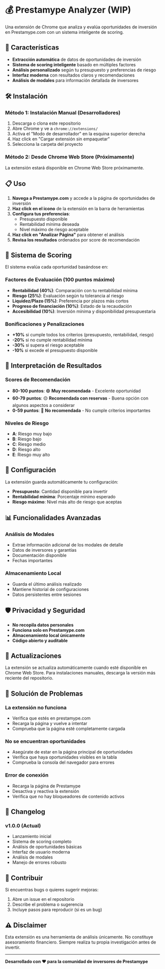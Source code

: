 # 💰 Prestamype Analyzer (WIP)

Una extensión de Chrome que analiza y evalúa oportunidades de inversión en Prestamype.com con un sistema inteligente de scoring.

## 🚀 Características

- **Extracción automática** de datos de oportunidades de inversión
- **Sistema de scoring inteligente** basado en múltiples factores
- **Análisis personalizado** según tu presupuesto y preferencias de riesgo
- **Interfaz moderna** con resultados claros y recomendaciones
- **Análisis de modales** para información detallada de inversores

## 🛠️ Instalación

### Método 1: Instalación Manual (Desarrolladores)

1. Descarga o clona este repositorio
2. Abre Chrome y ve a `chrome://extensions/`
3. Activa el "Modo de desarrollador" en la esquina superior derecha
4. Haz click en "Cargar extensión sin empaquetar"
5. Selecciona la carpeta del proyecto

### Método 2: Desde Chrome Web Store (Próximamente)
La extensión estará disponible en Chrome Web Store próximamente.

## 📋 Uso

1. **Navega a Prestamype.com** y accede a la página de oportunidades de inversión
2. **Haz click en el icono** de la extensión en la barra de herramientas
3. **Configura tus preferencias**:
   - Presupuesto disponible
   - Rentabilidad mínima deseada
   - Nivel máximo de riesgo aceptable
4. **Haz click en "Analizar Página"** para obtener el análisis
5. **Revisa los resultados** ordenados por score de recomendación

## 🧮 Sistema de Scoring

El sistema evalúa cada oportunidad basándose en:

### Factores de Evaluación (100 puntos máximo)

- **Rentabilidad (40%)**: Comparación con tu rentabilidad mínima
- **Riesgo (25%)**: Evaluación según tu tolerancia al riesgo
- **Liquidez/Plazo (15%)**: Preferencia por plazos más cortos
- **Progreso de financiación (10%)**: Estado de la recaudación
- **Accesibilidad (10%)**: Inversión mínima y disponibilidad presupuestaria

### Bonificaciones y Penalizaciones

- **+10%** si cumple todos los criterios (presupuesto, rentabilidad, riesgo)
- **-20%** si no cumple rentabilidad mínima
- **-30%** si supera el riesgo aceptable
- **-10%** si excede el presupuesto disponible

## 🎯 Interpretación de Resultados

### Scores de Recomendación

- **80-100 puntos**: 🟢 **Muy recomendada** - Excelente oportunidad
- **60-79 puntos**: 🟡 **Recomendada con reservas** - Buena opción con algunos aspectos a considerar
- **0-59 puntos**: 🔴 **No recomendada** - No cumple criterios importantes

### Niveles de Riesgo

- **A**: Riesgo muy bajo
- **B**: Riesgo bajo  
- **C**: Riesgo medio
- **D**: Riesgo alto
- **E**: Riesgo muy alto

## 🔧 Configuración

La extensión guarda automáticamente tu configuración:

- **Presupuesto**: Cantidad disponible para invertir
- **Rentabilidad mínima**: Porcentaje mínimo esperado
- **Riesgo máximo**: Nivel más alto de riesgo que aceptas

## 📊 Funcionalidades Avanzadas

### Análisis de Modales
- Extrae información adicional de los modales de detalle
- Datos de inversores y garantías
- Documentación disponible
- Fechas importantes

### Almacenamiento Local
- Guarda el último análisis realizado
- Mantiene historial de configuraciones
- Datos persistentes entre sesiones

## 🛡️ Privacidad y Seguridad

- **No recopila datos personales**
- **Funciona solo en Prestamype.com**
- **Almacenamiento local únicamente**
- **Código abierto y auditable**

## 🔄 Actualizaciones

La extensión se actualiza automáticamente cuando esté disponible en Chrome Web Store. Para instalaciones manuales, descarga la versión más reciente del repositorio.

## 🐛 Solución de Problemas

### La extensión no funciona
- Verifica que estés en prestamype.com
- Recarga la página y vuelve a intentar
- Comprueba que la página esté completamente cargada

### No se encuentran oportunidades
- Asegúrate de estar en la página principal de oportunidades
- Verifica que haya oportunidades visibles en la tabla
- Comprueba la consola del navegador para errores

### Error de conexión
- Recarga la página de Prestamype
- Desactiva y reactiva la extensión
- Verifica que no hay bloqueadores de contenido activos

## 📝 Changelog

### v1.0.0 (Actual)
- Lanzamiento inicial
- Sistema de scoring completo
- Análisis de oportunidades básicas
- Interfaz de usuario moderna
- Análisis de modales
- Manejo de errores robusto

## 🤝 Contribuir

Si encuentras bugs o quieres sugerir mejoras:

1. Abre un issue en el repositorio
2. Describe el problema o sugerencia
3. Incluye pasos para reproducir (si es un bug)

## ⚠️ Disclaimer

Esta extensión es una herramienta de análisis únicamente. No constituye asesoramiento financiero. Siempre realiza tu propia investigación antes de invertir.

---

**Desarrollado con ❤️ para la comunidad de inversores de Prestamype**